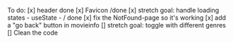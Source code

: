 To do:
[x] header done
[x] Favicon /done
[x] stretch goal: handle loading states - useState - / done
[x] fix the NotFound-page so it's working
[x] add a "go back" button in movieinfo
[] stretch goal: toggle with different genres
[] Clean the code
